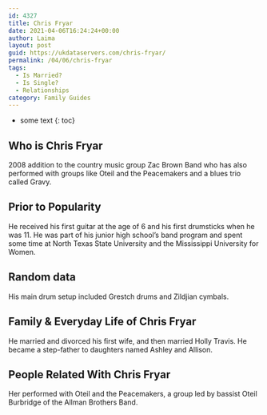 ```yaml
---
id: 4327
title: Chris Fryar
date: 2021-04-06T16:24:24+00:00
author: Laima
layout: post
guid: https://ukdataservers.com/chris-fryar/
permalink: /04/06/chris-fryar
tags:
  - Is Married?
  - Is Single?
  - Relationships
category: Family Guides
---
```


* some text
{: toc}


## Who is Chris Fryar
                  
                  
                  
2008 addition to the country music group Zac Brown Band who has also performed with groups like Oteil and the Peacemakers and a blues trio called Gravy.
                  
              
            
              
            
                
                
                
## Prior to Popularity
                  
                  
                  
He received his first guitar at the age of 6 and his first drumsticks when he was 11. He was part of his junior high school&#8217;s band program and spent some time at North Texas State University and the Mississippi University for Women.
                  
              
            
              
            
                
                
                
## Random data
                  
                  
                  
His main drum setup included Grestch drums and Zildjian cymbals.
                  
              
            
              
            
                
                
                
## Family & Everyday Life of Chris Fryar
                  
                  
                  
He married and divorced his first wife, and then married Holly Travis. He became a step-father to daughters named Ashley and Allison.
                  
              
            
              
            
                
                
                
## People Related With Chris Fryar
                  
                  
                  
Her performed with Oteil and the Peacemakers, a group led by bassist Oteil Burbridge of the Allman Brothers Band.
                  
              
            
              
            
                
              
            
              
              
            
            
              
            
          
          
          